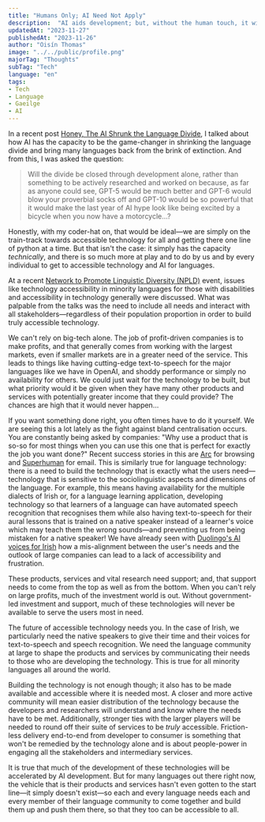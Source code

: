 ```yaml
---
title: "Humans Only; AI Need Not Apply"
description:  "AI aids development; but, without the human touch, it will never be accessible to all."
updatedAt: "2023-11-27"
publishedAt: "2023-11-26"
author: "Oisín Thomas"
image: "../../public/profile.png"
majorTag: "Thoughts"
subTag: "Tech"
language: "en"
tags: 
- Tech
- Language
- Gaeilge
- AI
---
```


In a recent post [Honey, The AI Shrunk the Language Divide](https://oisinthomasmorrin.com/blog/ai-shrunk-the-language-divide), I talked about how AI has the capacity to be the game-changer in shrinking the language divide and bring many languages back from the brink of extinction. And from this, I was asked the question:

> Will the divide be closed through development alone, rather than something to be actively researched and worked on because, as far as anyone could see, GPT-5 would be much better and GPT-6 would blow your proverbial socks off and GPT-10 would be so powerful that it would make the last year of AI hype look like being excited by a bicycle when you now have a motorcycle...?

Honestly, with my coder-hat on, that would be ideal—we are simply on the train-track towards accessible technology for all and getting there one line of python at a time. But that isn't the case: it simply has the capacity *technically*, and there is so much more at play and to do by us and by every individual to get to accessible technology and AI for languages.

At a recent [Network to Promote Linguistic Diversity (NPLD)](https://www.npld.eu/) event, issues like technology accessibility in minority languages for those with disabilities and accessibility in technology generally were discussed. What was palpable from the talks was the need to include all needs and interact with all stakeholders—regardless of their population proportion in order to build truly accessible technology.

We can't rely on big-tech alone. The job of profit-driven companies is to make profits, and that generally comes from working with the largest markets, even if smaller markets are in a greater need of the service. This leads to things like having cutting-edge text-to-speech for the major languages like we have in OpenAI, and shoddy performance or simply no availability for others. We could just wait for the technology to be built, but what priority would it be given when they have many other products and services with potentially greater income that they could provide? The chances are high that it would never happen...

If you want something done right, you often times have to do it yourself. We are seeing this a lot lately as the fight against bland centralisation occurs. You are constantly being asked by companies: "Why use a product that is so-so for most things when you can use this one that is perfect for exactly the job you want done?" Recent success stories in this are [Arc](https://arc.net/) for browsing and [Superhuman](https://superhuman.com/) for email. This is similarly true for language technology: there is a need to build the technology that is exactly what the users need—technology that is sensitive to the sociolinguistic aspects and dimensions of the language. For example, this means having availability for the multiple dialects of Irish or, for a language learning application, developing technology so that learners of a language can have automated speech recognition that recognises them while also having text-to-speech for their aural lessons that is trained on a native speaker instead of a learner's voice which may teach them the wrong sounds—and preventing us from being mistaken for a native speaker! We have already seen with [Duolingo's AI voices for Irish](https://tuairisc.ie/cainteoir-duchais-gaeilge-cloiste-den-uair-dheireanach-ar-an-aip-foghlama-teanga/) how a mis-alignment between the user's needs and the outlook of large companies can lead to a lack of accessibility and frustration.

These products, services and vital research need support; and, that support needs to come from the top as well as from the bottom. When you can't rely on large profits, much of the investment world is out. Without government-led investment and support, much of these technologies will never be available to serve the users most in need. 

The future of accessible technology needs you. In the case of Irish, we particularly need the native speakers to give their time and their voices for text-to-speech and speech recognition. We need the language community at large to shape the products and services by communicating their needs to those who are developing the technology. This is true for all minority languages all around the world.

Building the technology is not enough though; it also has to be made available and accessible where it is needed most. A closer and more active community will mean easier distribution of the technology because the developers and researchers will understand and know where the needs have to be met. Additionally, stronger ties with the larger players will be needed to round off their suite of services to be *truly* accessible. Friction-less delivery end-to-end from developer to consumer is something that won't be remedied by the technology alone and is about people-power in engaging all the stakeholders and intermediary services.

It is true that much of the development of these technologies will be accelerated by AI development. But for many languages out there right now, the vehicle that is their products and services hasn't even gotten to the start line—it simply doesn't exist—so each and every language needs each and every member of their language community to come together and build them up and push them there, so that they too can be accessible to all.